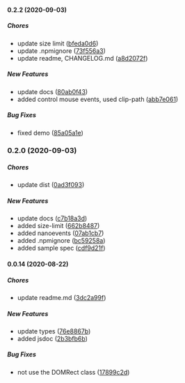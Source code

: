 #### 0.2.2 (2020-09-03)

##### Chores

*  update size limit ([bfeda0d6](https://github.com/spb-web/boxOverlay/commit/bfeda0d6404080297c767b174b3025be38a5364e))
*  update .npmignore ([73f556a3](https://github.com/spb-web/boxOverlay/commit/73f556a32ae88e929f10f33ba2058f38d22a23d5))
*  update readme, CHANGELOG.md ([a8d2072f](https://github.com/spb-web/boxOverlay/commit/a8d2072fc8edce88d0030be676d33d5a043d0395))

##### New Features

*  update docs ([80ab0f43](https://github.com/spb-web/boxOverlay/commit/80ab0f43a705bf75930bb4af061a6be9176bbede))
*  added control mouse events, used clip-path ([abb7e061](https://github.com/spb-web/boxOverlay/commit/abb7e061eafdc3aba34d0cf69211e45ac66d5968))

##### Bug Fixes

*  fixed demo ([85a05a1e](https://github.com/spb-web/boxOverlay/commit/85a05a1eb5e9ed0d0763fb42674aaf7b86911a4a))

### 0.2.0 (2020-09-03)

##### Chores

*  update dist ([0ad3f093](https://github.com/spb-web/boxOverlay/commit/0ad3f09336c963a394d9f071c1705e36de89e928))

##### New Features

*  update docs ([c7b18a3d](https://github.com/spb-web/boxOverlay/commit/c7b18a3d14c379800caaded972ab60aebb8b66a0))
*  added size-limit ([662b8487](https://github.com/spb-web/boxOverlay/commit/662b84877f6f4230f49861d8e19d399f7e64a53e))
*  added nanoevents ([07ab1cb7](https://github.com/spb-web/boxOverlay/commit/07ab1cb79b5b48cb8423f66bff84852e072b6227))
*  added .npmignore ([bc59258a](https://github.com/spb-web/boxOverlay/commit/bc59258a5b4e4a417c73fb8757aa12bfeea37b93))
*  added sample spec ([cdf9d21f](https://github.com/spb-web/boxOverlay/commit/cdf9d21fd1129650b7fa7da428803f66df9f8a15))

#### 0.0.14 (2020-08-22)

##### Chores

*  update readme.md ([3dc2a99f](https://github.com/spb-web/boxOverlay/commit/3dc2a99f166add50d800e652d4fe70902ef42de0))

##### New Features

*  update types ([76e8867b](https://github.com/spb-web/boxOverlay/commit/76e8867b212e67848b8b9665ff80c3c9a19bccdc))
*  added jsdoc ([2b3bfb6b](https://github.com/spb-web/boxOverlay/commit/2b3bfb6b1abdb076a8cd445f8597aa96865d301e))

##### Bug Fixes

*  not use the DOMRect class ([17899c2d](https://github.com/spb-web/boxOverlay/commit/17899c2d5f272457cd172fafd28ed6b4a1e92520))
